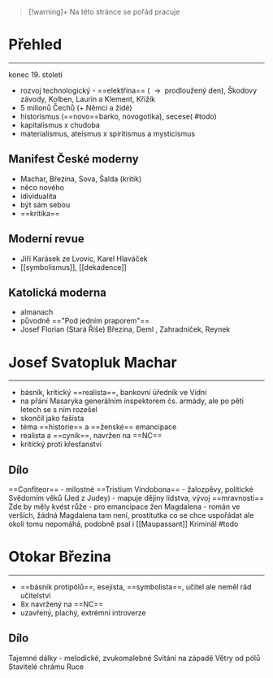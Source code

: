 
> [!warning]+
>Na této stránce se pořád pracuje

# Přehled
---
konec 19. století
- rozvoj technologický - ==elektřina== ( ${\ \longrightarrow\ }$ prodloužený den), Škodovy závody, Kolben, Laurin a Klement, Křižík
- 5 milionů Čechů (+ Němci a židé)
- historismus (==novo==barko, novogotika), secese( #todo)
- kapitalismus x chudoba
- materialismus, ateismus x spiritismus a mysticismus

## Manifest České moderny
- Machar, Březina, Sova, Šalda (kritik)
- něco nového
- idividualita
- být sám sebou
- ==kritika==

## Moderní revue
- Jiří Karásek ze Lvovic, Karel Hlaváček
- [[symbolismus]], [[dekadence]]

## Katolická moderna
- almanach
- původně =="Pod jedním praporem"==
- Josef Florian (Stará Říše) Březina, Deml , Zahradníček, Reynek

# Josef Svatopluk Machar
---
- básník, kritický ==realista==, bankovní úředník ve Vídni
- na přání Masaryka generálním inspektorem čs. armády, ale po pěti letech se s ním rozešel
- skončil jako fašista
- téma ==historie== a ==ženské== emancipace
- realista a ==cynik==, navržen na ==NC==
- kritický proti křesťanství
## Dílo
==Confiteor== - milostné
==Tristium Vindobona== - žalozpěvy, politické
Svědomím věků (Jed z Judey)  - mapuje dějiny lidstva, vývoj ==mravnosti==
Zde by měly kvést růže - pro emancipace žen
Magdalena - román ve verších, žádná Magdalena tam není, prostitutka co se chce uspořádat ale okolí tomu nepomáhá, podobně psal i [[Maupassant]]
Kriminál #todo 


# Otokar Březina
---
- ==básník protipólů==, esejista, ==symbolista==, učitel ale neměl rád učitelství
- 8x navržený na ==NC==
- uzavřený, plachý, extrémní introverze
## Dílo
Tajemné dálky - melodické, zvukomalebné
Svítání na západě
Větry od pólů
Stavitelé chrámu
Ruce